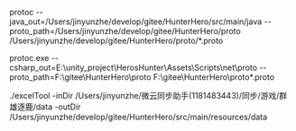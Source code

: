 protoc --java_out=/Users/jinyunzhe/develop/gitee/HunterHero/src/main/java --proto_path=/Users/jinyunzhe/develop/gitee/HunterHero/proto /Users/jinyunzhe/develop/gitee/HunterHero/proto/*.proto

protoc.exe --csharp_out=E:\unity_project\HerosHunter\Assets\Scripts\net\proto --proto_path=F:\gitee\HunterHero\proto F:\gitee\HunterHero\proto\*.proto



 ./excelTool -inDir /Users/jinyunzhe/微云同步助手(1181483443)/同步/游戏/群雄逐鹿/data -outDir /Users/jinyunzhe/develop/gitee/HunterHero/src/main/resources/data

